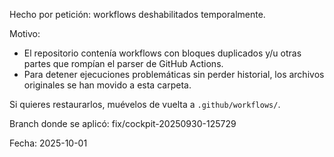 Hecho por petición: workflows deshabilitados temporalmente.

Motivo:
- El repositorio contenía workflows con bloques duplicados y/u otras partes que rompían el parser de GitHub Actions.
- Para detener ejecuciones problemáticas sin perder historial, los archivos originales se han movido a esta carpeta.

Si quieres restaurarlos, muévelos de vuelta a `.github/workflows/`.

Branch donde se aplicó: fix/cockpit-20250930-125729

Fecha: 2025-10-01

